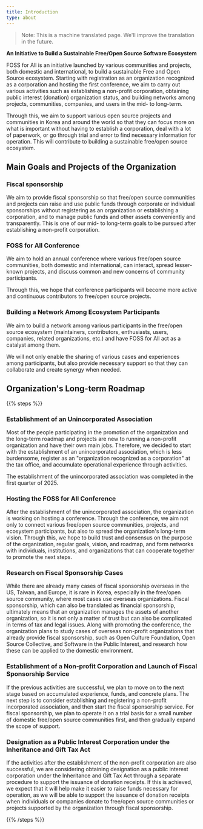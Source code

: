 ```yaml
---
title: Introduction
type: about
---
```


> Note: This is a machine translated page. We'll improve the translation in the future.

**An Initiative to Build a Sustainable Free/Open Source Software Ecosystem**

FOSS for All is an initiative launched by various communities and projects, both domestic and international, to build a sustainable Free and Open Source ecosystem. Starting with registration as an organization recognized as a corporation and hosting the first conference, we aim to carry out various activities such as establishing a non-profit corporation, obtaining public interest (donation) organization status, and building networks among projects, communities, companies, and users in the mid- to long-term.

Through this, we aim to support various open source projects and communities in Korea and around the world so that they can focus more on what is important without having to establish a corporation, deal with a lot of paperwork, or go through trial and error to find necessary information for operation. This will contribute to building a sustainable free/open source ecosystem.

## Main Goals and Projects of the Organization
### Fiscal sponsorship
We aim to provide fiscal sponsorship so that free/open source communities and projects can raise and use public funds through corporate or individual sponsorships without registering as an organization or establishing a corporation, and to manage public funds and other assets conveniently and transparently. This is one of our mid- to long-term goals to be pursued after establishing a non-profit corporation.

### FOSS for All Conference
We aim to hold an annual conference where various free/open source communities, both domestic and international, can interact, spread lesser-known projects, and discuss common and new concerns of community participants.

Through this, we hope that conference participants will become more active and continuous contributors to free/open source projects.

### Building a Network Among Ecosystem Participants
We aim to build a network among various participants in the free/open source ecosystem (maintainers, contributors, enthusiasts, users, companies, related organizations, etc.) and have FOSS for All act as a catalyst among them.

We will not only enable the sharing of various cases and experiences among participants, but also provide necessary support so that they can collaborate and create synergy when needed.

## Organization's Long-term Roadmap

{{% steps %}}

### Establishment of an Unincorporated Association

Most of the people participating in the promotion of the organization and the long-term roadmap and projects are new to running a non-profit organization and have their own main jobs. Therefore, we decided to start with the establishment of an unincorporated association, which is less burdensome, register as an "organization recognized as a corporation" at the tax office, and accumulate operational experience through activities.

The establishment of the unincorporated association was completed in the first quarter of 2025.

### Hosting the FOSS for All Conference

After the establishment of the unincorporated association, the organization is working on hosting a conference. Through the conference, we aim not only to connect various free/open source communities, projects, and ecosystem participants, but also to spread the organization's long-term vision. Through this, we hope to build trust and consensus on the purpose of the organization, regular goals, vision, and roadmap, and form networks with individuals, institutions, and organizations that can cooperate together to promote the next steps.

### Research on Fiscal Sponsorship Cases

While there are already many cases of fiscal sponsorship overseas in the US, Taiwan, and Europe, it is rare in Korea, especially in the free/open source community, where most cases use overseas organizations. Fiscal sponsorship, which can also be translated as financial sponsorship, ultimately means that an organization manages the assets of another organization, so it is not only a matter of trust but can also be complicated in terms of tax and legal issues. Along with promoting the conference, the organization plans to study cases of overseas non-profit organizations that already provide fiscal sponsorship, such as Open Culture Foundation, Open Source Collective, and Software in the Public Interest, and research how these can be applied to the domestic environment.

### Establishment of a Non-profit Corporation and Launch of Fiscal Sponsorship Service

If the previous activities are successful, we plan to move on to the next stage based on accumulated experience, funds, and concrete plans. The next step is to consider establishing and registering a non-profit incorporated association, and then start the fiscal sponsorship service. For fiscal sponsorship, we plan to operate it on a trial basis for a small number of domestic free/open source communities first, and then gradually expand the scope of support.

### Designation as a Public Interest Corporation under the Inheritance and Gift Tax Act

If the activities after the establishment of the non-profit corporation are also successful, we are considering obtaining designation as a public interest corporation under the Inheritance and Gift Tax Act through a separate procedure to support the issuance of donation receipts. If this is achieved, we expect that it will help make it easier to raise funds necessary for operation, as we will be able to support the issuance of donation receipts when individuals or companies donate to free/open source communities or projects supported by the organization through fiscal sponsorship.

{{% /steps %}}